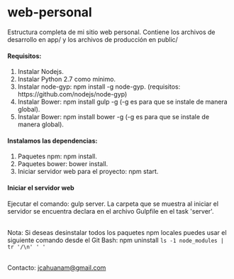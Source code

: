 # web-personal

Estructura completa de mi sitio web personal. Contiene los archivos de desarrollo en app/ y los archivos de producción en public/

#### Requisitos:
<ol>
<li>Instalar Nodejs.</li>
<li>Instalar Python 2.7 como mínimo.</li>
<li>Instalar node-gyp: npm install -g node-gyp. (requisitos:  https://github.com/nodejs/node-gyp)</li>
<li>Instalar Bower: npm install gulp -g (-g es para que se instale de manera global).</li>
<li>Instalar Bower: npm install bower -g (-g es para que se instale de manera global).</li>
</ol>

#### Instalamos las dependencias:
<ol>
<li>Paquetes npm: npm install.</li>
<li>Paquetes bower: bower install.</li>
<li>Iniciar servidor web para el proyecto: npm start.</li>
</ol>

#### Iniciar el servidor web
Ejecutar el comando: gulp server. La carpeta que se muestra al iniciar el servidor se encuentra declara en el archivo Gulpfile en el task 'server'.

<br/>Nota: Si deseas desinstalar todos los paquetes npm locales puedes usar el siguiente comando desde el Git Bash:
npm uninstall `ls -1 node_modules | tr '/\n' ' '`

<br/>Contacto: jcahuanam@gmail.com
